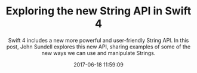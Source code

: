 ---
title: "Exploring the new String API in Swift 4"
subtitle: "Swift 4 includes a new more powerful and user-friendly String API. In this post, John Sundell explores this new API, sharing examples of some of the new ways we can use and manipulate Strings."
tags: ["string","swift-4"]
link: "https://www.swiftbysundell.com/posts/exploring-the-new-string-api-in-swift-4"
date: "2017-06-18 11:59:09"
---